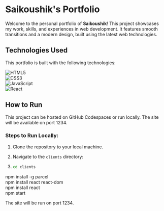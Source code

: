 # Saikoushik's Portfolio

Welcome to the personal portfolio of **Saikoushik**! This project showcases my work, skills, and experiences in web development. It features smooth transitions and a modern design, built using the latest web technologies.

## Technologies Used

This portfolio is built with the following technologies:

![HTML5](https://img.shields.io/badge/-HTML5-E34F26?style=flat&logo=html5&logoColor=ffffff) <br>
![CSS3](https://img.shields.io/badge/-CSS3-1572B6?style=flat&logo=css3&logoColor=ffffff) <br>
![JavaScript](https://img.shields.io/badge/-JavaScript-F7DF1E?style=flat&logo=javascript&logoColor=ffffff) <br>
![React](https://img.shields.io/badge/-React-61DAFB?style=flat&logo=react&logoColor=ffffff) <br>

## How to Run

This project can be hosted on GitHub Codespaces or run locally. The site will be available on port 1234.

### Steps to Run Locally:

1. Clone the repository to your local machine.
2. Navigate to the `clients` directory:

3.
   ```bash
   cd clients 
npm install -g parcel <br>
npm install react react-dom <br>
npm install react <br>
npm start <br>


The site will be run on port 1234. 
